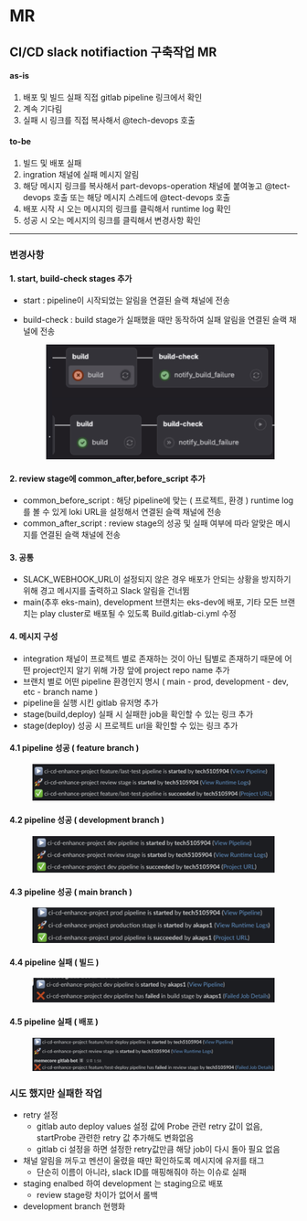 # MR

## CI/CD slack notifiaction 구축작업 MR&#x20;

#### as-is

1. 배포 및 빌드 실패 직접 gitlab pipeline 링크에서 확인
2. 계속 기다림
3. 실패 시 링크를 직접 복사해서 @tech-devops 호출

#### to-be

1. 빌드 및 배포 실패
2. ingration 채널에 실패 메시지 알림
3. 해당 메시지 링크를 복사해서 part-devops-operation 채널에 붙여놓고 @tect-devops 호출 또는 해당 메시지 스레드에 @tect-devops 호출
4. 배포 시작 시 오는 메시지의 링크를 클릭해서 runtime log 확인
5. 성공 시 오는 메시지의 링크를 클릭해서 변경사항 확인

***

### 변경사항

#### 1. start, build-check stages 추가

* start : pipeline이 시작되었는 알림을 연결된 슬랙 채널에 전송
*   build-check : build stage가 실패했을 때만 동작하여 실패 알림을 연결된 슬랙 채널에 전송

    <figure><img src="../../.gitbook/assets/image.png" alt=""><figcaption></figcaption></figure>

#### 2. review stage에 common\_after,before\_script 추가

* common\_before\_script : 해당 pipeline에 맞는 ( 프로젝트, 환경 ) runtime log를 볼 수 있게 loki URL을 설정해서 연결된 슬랙 채널에 전송
* common\_after\_script : review stage의 성공 및 실패 여부에 따라 알맞은 메시지를 연결된 슬랙 채널에 전송

#### 3. 공통

* SLACK\_WEBHOOK\_URL이 설정되지 않은 경우 배포가 안되는 상황을 방지하기 위해 경고 메시지를 출력하고 Slack 알림을 건너뜀
* main(추후 eks-main), development 브랜치는 eks-dev에 배포, 기타 모든 브랜치는 play cluster로 배포될 수 있도록 Build.gitlab-ci.yml 수정

#### 4. 메시지 구성

* integration 채널이 프로젝트 별로 존재하는 것이 아닌 팀별로 존재하기 때문에 어떤 project인지 알기 위해 가장 앞에 project repo name 추가
* 브랜치 별로 어떤 pipeline 환경인지 명시 ( main - prod, development - dev, etc - branch name )
* pipeline을 실행 시킨 gitlab 유저명 추가
* stage(build,deploy) 실패 시 실패한 job을 확인할 수 있는 링크 추가
* stage(deploy) 성공 시 프로젝트 url을 확인할 수 있는 링크 추가

#### 4.1 pipeline 성공 ( feature branch )

<figure><img src="../../.gitbook/assets/image (1).png" alt=""><figcaption></figcaption></figure>

#### 4.2 pipeline 성공 ( development branch )

<figure><img src="../../.gitbook/assets/image (2).png" alt=""><figcaption></figcaption></figure>

#### 4.3 pipeline 성공 ( main branch )

<figure><img src="../../.gitbook/assets/image (3).png" alt=""><figcaption></figcaption></figure>

#### 4.4 pipeline 실패 ( 빌드 )

<figure><img src="../../.gitbook/assets/image (4).png" alt=""><figcaption></figcaption></figure>

#### 4.5 pipeline 실패 ( 배포 )

<figure><img src="../../.gitbook/assets/image (5).png" alt=""><figcaption></figcaption></figure>

### 시도 했지만 실패한 작업

* retry 설정&#x20;
  * gitlab auto deploy values 설정 값에 Probe 관련 retry 값이 없음, startProbe 관련한 retry 값 추가해도 변화없음
  * gitlab ci 설정을 하면 설정한 retry값만큼 해당 job이 다시 돌아 필요 없음
* 채널 알림을 꺼두고 멘션이 울렸을 때만 확인하도록 메시지에 유저를 태그&#x20;
  * 단순히 이름이 아니라, slack ID를 매핑해줘야 하는 이슈로 실패
* staging enalbed 하여 development 는 staging으로 배포
  * review stage랑 차이가 없어서 롤백
* development branch 현행화

